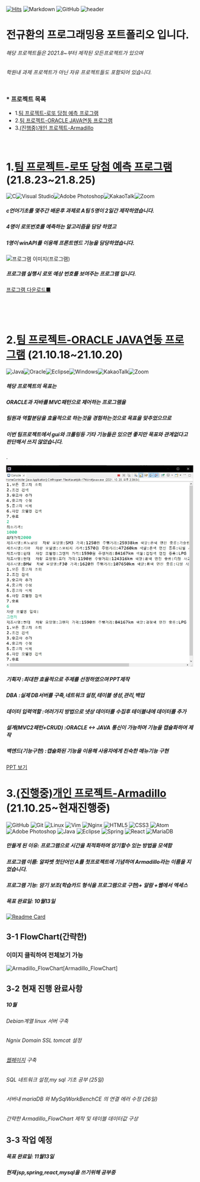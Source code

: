 
[![Hits](https://hits.seeyoufarm.com/api/count/incr/badge.svg?url=https%3A%2F%2Fgithub.com%2Fkb-ict%2F20210809_AI_BigData_class_3&count_bg=%235FCEEB&title_bg=%23292929&icon=&icon_color=%23E7E7E7&title=JeonGyuhwan&edge_flat=true)](https://hits.seeyoufarm.com)
![Markdown](https://img.shields.io/badge/markdown-%23000000.svg?style=for-the-badge&logo=markdown&logoColor=white)
![GitHub](https://img.shields.io/badge/github-%23121011.svg?style=for-the-badge&logo=github&logoColor=white)
![header](https://capsule-render.vercel.app/api?type=waving&height=300&text=전규환의%20프로젝트%20목록&animation=scaleIng&color=timeAuto)
# 전규환의 프로그래밍용 포트폴리오 입니다.
###### 해당 프로젝트들은 2021.8~부터 제작된 모든프로젝트가 있으며
###### 학원내 과제 프로젝트가 아닌 자유 프로젝트들도 포함되어 있습니다.  <br><br>
### * 프로젝트 목록
  * 1.[팀 프로젝트-로또 당첨 예측 프로그램](##-팀-프로젝트-로또-당첨-예측-프로그램)
  * 2.[팀 프로젝트-ORACLE JAVA연동 프로그램](##-팀-프로젝트-ORACLE-JAVA연동-프로그램)
  * 3.[(진행중)개인 프로젝트-Armadillo]()
<br><br><br>
# 1.[팀 프로젝트-로또 당첨 예측 프로그램](#-전규환의-프로그래밍-포폴-입니다.)  (21.8.23~21.8.25)
  ![C](https://img.shields.io/badge/c-%2300599C.svg?style=for-the-badge&logo=c&logoColor=white)![Visual Studio](https://img.shields.io/badge/Visual%20Studio-5C2D91.svg?style=for-the-badge&logo=visual-studio&logoColor=white)![Adobe Photoshop](https://img.shields.io/badge/adobephotoshop-%2331A8FF.svg?style=for-the-badge&logo=adobephotoshop&logoColor=white)![KakaoTalk](https://img.shields.io/badge/kakaotalk-ffcd00.svg?style=for-the-badge&logo=kakaotalk&logoColor=000000)![Zoom](https://img.shields.io/badge/Zoom-2D8CFF?style=for-the-badge&logo=zoom&logoColor=white)
  
  
 ##### c언어기초를 몇주간 배운후  과제로  A팀 5명이 2일간 제작하였습니다.
  
 ##### 4명이 로또번호를 예측하는 알고리즘을 담당 하였고  
 ##### 1명이 winAPI를 이용해 프론트엔드 기능을 담당하였습니다.  
     
  ![프로그램 이미지(프로그램)](https://user-images.githubusercontent.com/67216562/130784677-c65a1c21-333e-42a2-9b97-c37c07e5bc2f.png)  
   
  ##### 프로그램 실행시 로또 예상 번호를 보여주는 프로그램 입니다.  

  [프로그램 다운로드■](https://github.com/gyu-hwan/turo/blob/main/temp/Ai3_GaTeam_lottery%20.zip)
 
 
<br><br><br>
# 2.[팀 프로젝트-ORACLE JAVA연동 프로그램](#-전규환의-프로그래밍-포폴-입니다.) (21.10.18~21.10.20)   
  ![Java](https://img.shields.io/badge/java-%23ED8B00.svg?style=for-the-badge&logo=java&logoColor=white)![Oracle](https://img.shields.io/badge/Oracle-F80000?style=for-the-badge&logo=oracle&logoColor=white)![Eclipse](https://img.shields.io/badge/Eclipse-FE7A16.svg?style=for-the-badge&logo=Eclipse&logoColor=white)![Windows](https://img.shields.io/badge/Windows-0078D6?style=for-the-badge&logo=windows&logoColor=white)![KakaoTalk](https://img.shields.io/badge/kakaotalk-ffcd00.svg?style=for-the-badge&logo=kakaotalk&logoColor=000000)![Zoom](https://img.shields.io/badge/Zoom-2D8CFF?style=for-the-badge&logo=zoom&logoColor=white)
  ##### 해당 프로젝트의 목표는  
  ##### ORACLE과 자바를 MVC패턴으로 제어하는 프로그램을  
  ##### 팀원과 역할분담을 효율적으로 하는것을 경험하는것으로 목표을 맞추었으므로  
  ##### 이번 팀프로젝트에서 gui와 크롤링등 기타 기능들은 있으면 좋지만 목표와 관계없다고 판단해서 쓰지 않았습니다.  
  . 
  
  ![실행결과(콘솔실행결과)](https://github.com/gyu-hwan/turo/blob/main/temp/%ED%8C%80%20%ED%94%84%EB%A1%9C%EC%A0%9D%ED%8A%B8-ORACLE%20JAVA%EC%97%B0%EB%8F%99%20%EC%8B%A4%ED%96%89%EA%B2%B0%EA%B3%BC.jpg?raw=true)  
  ##### 기획자            :최대한 효율적으로 주제를 선정하였으며 PPT제작  
  ##### DBA               :실제 DB서버를 구축,네트워크 설정,테이블 생성,관리,백업  
  ##### 데이터 입력역할   :여러가지 방법으로 넷상 데이터를 수집후 테이블내에 데이터를 추가  
  ##### 설계(MVC2패턴+CRUD)    :ORACLE <-> JAVA 통신이 가능하며 기능을 캡슐화하여 제작  
  ##### 백엔드(기능구현)  :캡슐화된 기능을 이용해 사용자에게 친숙한 메뉴기능 구현   
    
  [PPT 보기](https://github.com/gyu-hwan/turo/blob/main/temp/JAVA%201%ED%8C%80%20%EC%A4%91%EA%B3%A0%EC%B0%A8%EA%B2%80%EC%83%89.pdf)

# 3.[(진행중)개인 프로젝트-Armadillo](#-전규환의-프로그래밍-포폴-입니다.) (21.10.25~현재진행중)
![GitHub](https://img.shields.io/badge/github-%23121011.svg?style=for-the-badge&logo=github&logoColor=white)
![Git](https://img.shields.io/badge/git-%23F05033.svg?style=for-the-badge&logo=git&logoColor=white)
![Linux](https://img.shields.io/badge/Linux-FCC624?style=for-the-badge&logo=linux&logoColor=black)
![Vim](https://img.shields.io/badge/VIM-%2311AB00.svg?style=for-the-badge&logo=vim&logoColor=white)
![Nginx](https://img.shields.io/badge/nginx-%23009639.svg?style=for-the-badge&logo=nginx&logoColor=white)
![HTML5](https://img.shields.io/badge/html5-%23E34F26.svg?style=for-the-badge&logo=html5&logoColor=white)
![CSS3](https://img.shields.io/badge/css3-%231572B6.svg?style=for-the-badge&logo=css3&logoColor=white)
![Atom](https://img.shields.io/badge/Atom-%2366595C.svg?style=for-the-badge&logo=atom&logoColor=white)  
![Adobe Photoshop](https://img.shields.io/badge/adobephotoshop-%2331A8FF.svg?style=for-the-badge&logo=adobephotoshop&logoColor=white)
![Java](https://img.shields.io/badge/java-%23ED8B00.svg?style=for-the-badge&logo=java&logoColor=white)
![Eclipse](https://img.shields.io/badge/Eclipse-FE7A16.svg?style=for-the-badge&logo=Eclipse&logoColor=white)
![Spring](https://img.shields.io/badge/spring-%236DB33F.svg?style=for-the-badge&logo=spring&logoColor=white)
![React](https://img.shields.io/badge/react-%2320232a.svg?style=for-the-badge&logo=react&logoColor=%2361DAFB)
![MariaDB](https://img.shields.io/badge/MariaDB-003545?style=for-the-badge&logo=mariadb&logoColor=white)

  ##### 만들게 된 이유: 프로그램으로 시간을 최적화하며 암기할수 있는 방법을 모색함
  ##### 프로그램 이름:  알파벳 첫단어인 A를 첫프로젝트에 기념하여 Armadillo라는 이름을 지었습니다.
  ##### 프로그램 기능:  암기 보조(학습카드 형식을 프로그램으로 구현)+ 알람 +웹에서 엑세스
  ##### 목표 완료일:  10월13일 
  [![Readme Card](https://github-readme-stats.vercel.app/api/pin/?username=gyu-hwan&repo=project-Armadillo)](https://github.com/gyu-hwan/project-Armadillo)
  ## 3-1 FlowChart(간략한)  
  ### 이미지 클릭하여 전체보기 가능
  ![Armadillo_FlowChart[Armadillo_FlowChart]](https://github.com/gyu-hwan/project-Armadillo/blob/main/Armadillo_FlowChart.jpg?raw=true)
  ## 3-2 현재 진행 완료사항  
  ##### 10월  
  ###### Debian계열  linux  서버  구축
  ###### Ngnix  Domain  SSL tomcat 설정
  ###### [웹페이지](https://ilteon.page/) 구축
  ###### SQL 네트워크 설정,my sql 기초 공부 (25일)
  ###### 서버내 mariaDB 와 MySqlWorkBenchCE 의 연결 에러 수정 (26일)
  ###### 간략한 Armadillo_FlowChart 제작 및 테이블 데이터값 구상

  ## 3-3 작업 예정
   ##### 목표 완료일:  11월13일 
  ##### 현재 jsp,spring,react,mysql을 쓰기위해 공부중
